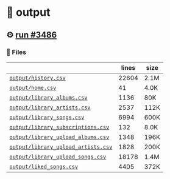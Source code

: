 # 📝  output 

## ⚙️ [run #3486](https://github.com/jwenerd/ytm-dl/actions/runs/13344216161)

### 📁 Files

|                                                                         |lines|size|
|-------------------------------------------------------------------------|-----|----|
|[`output/history.csv` ](output/history.csv)                              |22604|2.1M|
|[`output/home.csv` ](output/home.csv)                                    |41   |4.0K|
|[`output/library_albums.csv` ](output/library_albums.csv)                |1136 |80K |
|[`output/library_artists.csv` ](output/library_artists.csv)              |2537 |112K|
|[`output/library_songs.csv` ](output/library_songs.csv)                  |6994 |600K|
|[`output/library_subscriptions.csv` ](output/library_subscriptions.csv)  |132  |8.0K|
|[`output/library_upload_albums.csv` ](output/library_upload_albums.csv)  |1348 |196K|
|[`output/library_upload_artists.csv` ](output/library_upload_artists.csv)|1828 |200K|
|[`output/library_upload_songs.csv` ](output/library_upload_songs.csv)    |18178|1.4M|
|[`output/liked_songs.csv` ](output/liked_songs.csv)                      |4405 |372K|